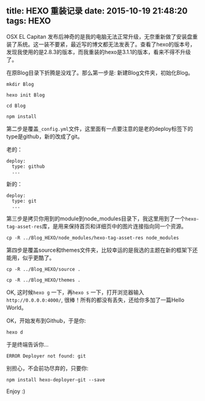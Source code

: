 title: HEXO 重装记录
date: 2015-10-19 21:48:20
tags: HEXO
---

OSX EL Capitan 发布后神奇的是我的电脑无法正常升级，无奈重新做了安装盘重装了系统。这一装不要紧，最近写的博文都无法发表了。查看了hexo的版本号，发现我使用的是2.8.3的版本，而我重装的hexo是3.1.1的版本，看来不得不升级了。

在原Blog目录下折腾是没戏了。那么第一步是: 新建Blog文件夹，初始化Blog。

```
mkdir Blog

hexo init Blog

cd Blog

npm install
```
第二步是覆盖`_config.yml`文件，这里面有一点要注意的是老的deploy标签下的type是github，新的改成了git。

老的：
```
deploy:
  type: github
  ...
```
新的：
```
deploy:
  type: git
  ...
```

第三步是拷贝你用到的module到node_modules目录下，我这里用到了一个`hexo-tag-asset-res`库，是用来保持首页和详细页中的图片连接指向同一个资源。

```
cp -R ../Blog_HEXO/node_modules/hexo-tag-asset-res node_modules
```

第四步是覆盖source和themes文件夹，比较幸运的是我选的主题在新的框架下还能用，似乎更酷了。

```
cp -R ../Blog_HEXO/source .

cp -R ../Blog_HEXO/themes .
```

OK, 这时候`hexo g` 一下，再`hexo s` 一下，打开浏览器输入`http://0.0.0.0:4000/`, 很棒！所有的都没有丢失，还给你多加了一篇Hello World。

OK，开始发布到Github，于是你:

```
hexo d
```

于是终端告诉你...

```
ERROR Deployer not found: git
```

别担心，不会前功尽弃的，只要你:

```
npm install hexo-deployer-git --save
```

Enjoy :)